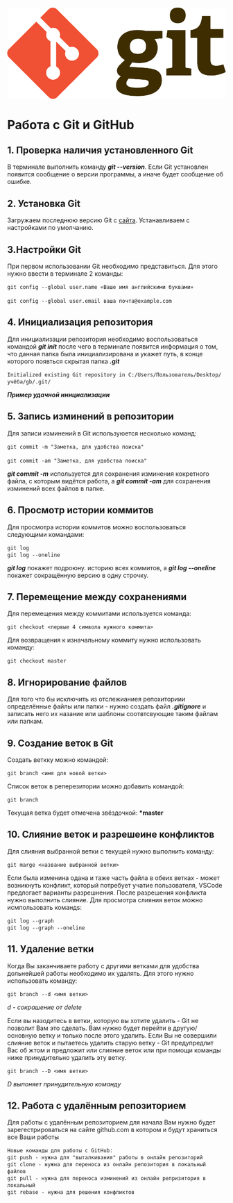 ![Logo Git](Git-Logo-2Color.png)
# Работа с Git и GitHub

## 1. Проверка наличия установленного Git

В терминале выполнить команду ***git --version***. 
Если Git установлен появится сообщение о версии программы, а иначе будет сообщение об ошибке.

## 2. Установка Git

Загружаем последнюю версию Git с [сайта](https://git-scm.com/downloads).
Устанавливаем с настройками по умолчанию.

## 3.Настройки Git

При первом использовании Git необходимо представиться.
Для этого нужно ввести в терминале 2 команды:
```
git config --global user.name «Ваше имя английскими буквами»

git config --global user.email ваша почта@example.com
```

## 4. Инициализация репозитория

Для инициализации  репозитория необходимо воспользоваться командой ***git init*** после чего в терминале появится информация о том, что данная папка была инициализирована и укажет путь, в конце которого появться скрытая папка ***.git***
```
Initialized existing Git repository in C:/Users/Пользователь/Desktop/учёба/gb/.git/
```
***Пример удачной инициализации***

## 5. Запись изминений в репозитории

Для записи изминений в Git используюется несколько команд:
```
git commit -m "Заметка, для удобства поиска"

git commit -am "Заметка, для удобства поиска"
```
***git commit -m*** используется для сохранения изминения кокретного файла, с которым видётся работа, а ***git commit -am*** для сохранения изминений всех файлов в папке.
## 6. Просмотр истории коммитов
Для просмотра истории коммитов можно воспользоваться следующими командами:
```
git log
git log --oneline
```
***git log*** покажет подроюну. историю всех коммитов, а ***git log --oneline*** покажет сокращённую версию в одну строчку.
## 7. Перемещение между сохранениями
Для перемещения между коммитами используется команда:
```
git checkout <первые 4 символа нужного коммита>
```
Для возвращения к изначальному коммиту нужно использовать команду:
```
git checkout master
```
## 8. Игнорирование файлов
Для того что бы исключить из отслежианиея  репохиториии определённые файлы или папки - нужно создать файл ***.gitignore*** и записать него их назание или шаблоны соотвтсвующие таким файлам или папкам.

## 9. Создание веток в Git
Создать веткку можно командой: 
```
git branch <имя для новой ветки>
```
Cписок веток в реперезитории можно добавить командой:
```
git branch
```
Текущая ветка будет отмечена звёздочкой: **\*master**

## 10. Слияние веток и разрешеине конфликтов
Для слияния выбранной ветки с текущей нужно выполнить команду:
```
git marge <название выбранной ветки>
```
Если была изменина одана и таже часть файла в обеих ветках - может возникнуть конфликт, который потребует учатие пользователя, VSCode предлогает варианты разрешнения.
После разрешения конфликта нужно выполнить слияние.
Для просмотра слияния веток можно исмпользовать командs:
```
git log --graph
git log --graph --oneline
```

## 11. Удаление ветки
Когда Вы заканчиваете работу с другими ветками для удобства дольнейшей работы необходимо их удалять. Для этого нужно использовать команду:
```
git branch --d <имя ветки>
```
*d - сокрашение от delete*

Если вы назодитесь в ветки, которую вы хотите удалить - Git не позволит Вам это сделать. Вам нужно будет перейти в другую/основную ветку и только после этого удалить.
Если Вы не совершили слияние веток и пытаетесь удалить старую ветку - Git предупредлит Вас об жтом и предложит или слияние веток или при помощи команды ниже принудительно удалить эту ветку.
```
git branch --D <имя ветки> 
```
*D выпоняет принудительную команду*
## 12. Работа с удалённым репозиторием
Для работы с удалённым репозиторием для начала Вам нужно будет зарегестрироваться на сайте github.com в котором и будут храниться все Ваши работы
```
Новые команды для работы с GitHub:
git push - нужна для "выталкивания" работы в онлайн репозиторий
git clone - нужна для переноса из онлайн репозитория в локальный файлов
git pull - нужна для переноса изминений из онлайн репризитория в локальный
git rebase - нужна для решения конфликтов
```